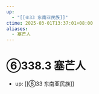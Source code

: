 ```yaml
---
up:
  - "[[⑥33 东南亚民族]]"
ctime: 2025-03-01T13:37:01+08:00
aliases:
  - 塞芒人
---
```


# ⑥338.3 塞芒人

- up: [[⑥33 东南亚民族]]
